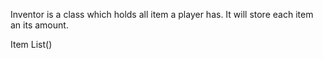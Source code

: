 Inventor is a class which holds all item a player has. 
It will store each item an its amount. 

Item List<Item>()